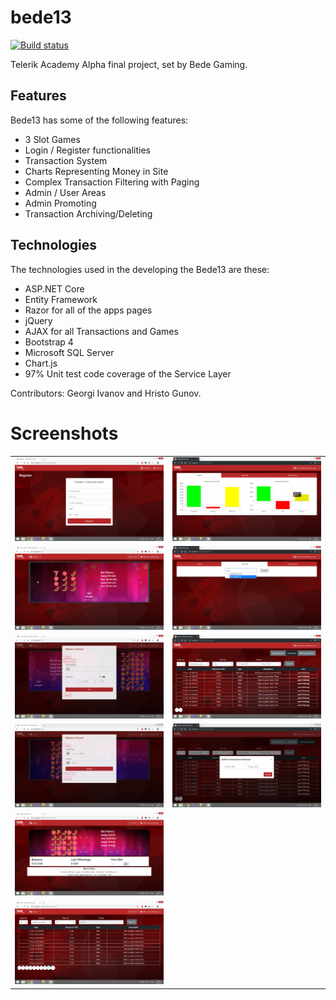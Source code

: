 # bede13
[![Build status](https://dev.azure.com/hristodgunov/hristodgunov/_apis/build/status/Bede13-Master-CI)](https://dev.azure.com/hristodgunov/hristodgunov/_build/latest?definitionId=1) 

Telerik Academy Alpha final project, set by Bede Gaming.

## Features
  Bede13 has some of the following features:
  - 3 Slot Games
  - Login / Register functionalities
  - Transaction System  
  - Charts Representing Money in Site
  - Complex Transaction Filtering with Paging
  - Admin / User Areas
  - Admin Promoting
  - Transaction Archiving/Deleting
  


## Technologies

The technologies used in the developing the Bede13 are these:
  - ASP.NET Core 
  - Entity Framework
  - Razor for all of the apps pages
  - jQuery
  - AJAX for all Transactions and Games  
  - Bootstrap 4
  - Microsoft SQL Server 
  - Chart.js
  - 97% Unit test code coverage of the Service Layer

Contributors: Georgi Ivanov and Hristo Gunov.

# Screenshots


|                                     |                                |
| ----------------------------------- |:------------------------------:|
| ![alt tag](./Screenshots/1.png)     | ![alt tag](./Screenshots/2.png)|
| ![alt tag](./Screenshots/3.png)     | ![alt tag](./Screenshots/4.png)|
| ![alt tag](./Screenshots/5.png)     | ![alt tag](./Screenshots/6.png)|
| ![alt tag](./Screenshots/7.png)     | ![alt tag](./Screenshots/8.png)|
| ![alt tag](./Screenshots/9.png)     |				       |
| ![alt tag](./Screenshots/10.png)    |				       |